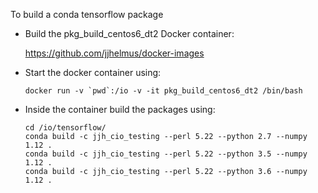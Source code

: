 To build a conda tensorflow package

* Build the pkg_build_centos6_dt2 Docker container:

    https://github.com/jjhelmus/docker-images

* Start the docker container using:

    ```
    docker run -v `pwd`:/io -v -it pkg_build_centos6_dt2 /bin/bash
    ```

* Inside the container build the packages using:

    ```
    cd /io/tensorflow/
    conda build -c jjh_cio_testing --perl 5.22 --python 2.7 --numpy 1.12 .
    conda build -c jjh_cio_testing --perl 5.22 --python 3.5 --numpy 1.12 .
    conda build -c jjh_cio_testing --perl 5.22 --python 3.6 --numpy 1.12 .
    ```
